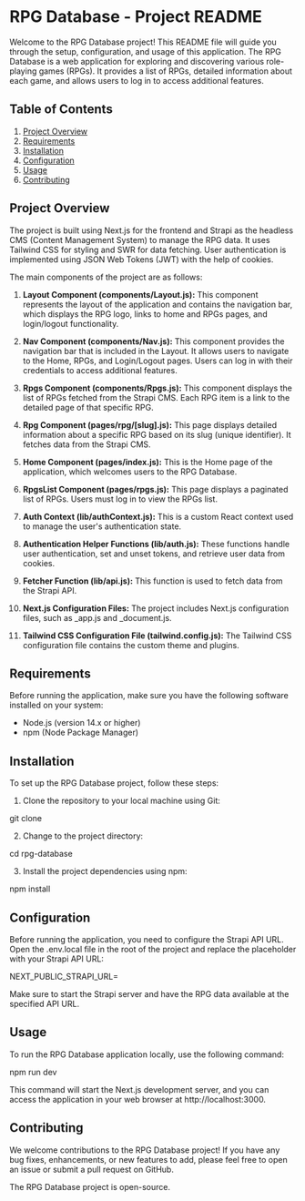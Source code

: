 # RPG Database - Project README

Welcome to the RPG Database project! This README file will guide you through the setup, configuration, and usage of this application. The RPG Database is a web application for exploring and discovering various role-playing games (RPGs). It provides a list of RPGs, detailed information about each game, and allows users to log in to access additional features.

## Table of Contents
1. [Project Overview](#project-overview)
2. [Requirements](#requirements)
3. [Installation](#installation)
4. [Configuration](#configuration)
5. [Usage](#usage)
6. [Contributing](#contributing)

## Project Overview

The project is built using Next.js for the frontend and Strapi as the headless CMS (Content Management System) to manage the RPG data. It uses Tailwind CSS for styling and SWR for data fetching. User authentication is implemented using JSON Web Tokens (JWT) with the help of cookies.

The main components of the project are as follows:

1. **Layout Component (components/Layout.js):** This component represents the layout of the application and contains the navigation bar, which displays the RPG logo, links to home and RPGs pages, and login/logout functionality.

2. **Nav Component (components/Nav.js):** This component provides the navigation bar that is included in the Layout. It allows users to navigate to the Home, RPGs, and Login/Logout pages. Users can log in with their credentials to access additional features.

3. **Rpgs Component (components/Rpgs.js):** This component displays the list of RPGs fetched from the Strapi CMS. Each RPG item is a link to the detailed page of that specific RPG.

4. **Rpg Component (pages/rpg/[slug].js):** This page displays detailed information about a specific RPG based on its slug (unique identifier). It fetches data from the Strapi CMS.

5. **Home Component (pages/index.js):** This is the Home page of the application, which welcomes users to the RPG Database.

6. **RpgsList Component (pages/rpgs.js):** This page displays a paginated list of RPGs. Users must log in to view the RPGs list.

7. **Auth Context (lib/authContext.js):** This is a custom React context used to manage the user's authentication state.

8. **Authentication Helper Functions (lib/auth.js):** These functions handle user authentication, set and unset tokens, and retrieve user data from cookies.

9. **Fetcher Function (lib/api.js):** This function is used to fetch data from the Strapi API.

10. **Next.js Configuration Files:** The project includes Next.js configuration files, such as _app.js and _document.js.

11. **Tailwind CSS Configuration File (tailwind.config.js):** The Tailwind CSS configuration file contains the custom theme and plugins.

## Requirements

Before running the application, make sure you have the following software installed on your system:

- Node.js (version 14.x or higher)
- npm (Node Package Manager)

## Installation

To set up the RPG Database project, follow these steps:

1. Clone the repository to your local machine using Git:

git clone <repository-url>

2. Change to the project directory:

cd rpg-database


3. Install the project dependencies using npm:

npm install


## Configuration

Before running the application, you need to configure the Strapi API URL. Open the .env.local file in the root of the project and replace the placeholder with your Strapi API URL:

NEXT_PUBLIC_STRAPI_URL=<your-strapi-api-url>


Make sure to start the Strapi server and have the RPG data available at the specified API URL.

## Usage

To run the RPG Database application locally, use the following command:

npm run dev


This command will start the Next.js development server, and you can access the application in your web browser at http://localhost:3000.

## Contributing

We welcome contributions to the RPG Database project! If you have any bug fixes, enhancements, or new features to add, please feel free to open an issue or submit a pull request on GitHub.


The RPG Database project is open-source.
